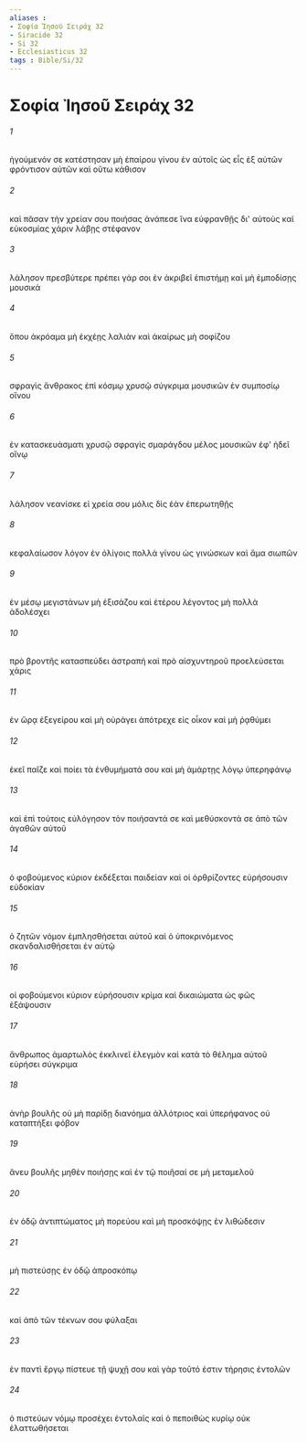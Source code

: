 ```yaml
---
aliases : 
- Σοφία Ἰησοῦ Σειράχ 32
- Siracide 32
- Si 32
- Ecclesiasticus 32
tags : Bible/Si/32
---
```


# Σοφία Ἰησοῦ Σειράχ 32

###### 1
ἡγούμενόν σε κατέστησαν μὴ ἐπαίρου γίνου ἐν αὐτοῖς ὡς εἷς ἐξ αὐτῶν φρόντισον αὐτῶν καὶ οὕτω κάθισον
###### 2
καὶ πᾶσαν τὴν χρείαν σου ποιήσας ἀνάπεσε ἵνα εὐφρανθῇς δι' αὐτοὺς καὶ εὐκοσμίας χάριν λάβῃς στέφανον
###### 3
λάλησον πρεσβύτερε πρέπει γάρ σοι ἐν ἀκριβεῖ ἐπιστήμῃ καὶ μὴ ἐμποδίσῃς μουσικά
###### 4
ὅπου ἀκρόαμα μὴ ἐκχέῃς λαλιὰν καὶ ἀκαίρως μὴ σοφίζου
###### 5
σφραγὶς ἄνθρακος ἐπὶ κόσμῳ χρυσῷ σύγκριμα μουσικῶν ἐν συμποσίῳ οἴνου
###### 6
ἐν κατασκευάσματι χρυσῷ σφραγὶς σμαράγδου μέλος μουσικῶν ἐφ' ἡδεῖ οἴνῳ
###### 7
λάλησον νεανίσκε εἰ χρεία σου μόλις δὶς ἐὰν ἐπερωτηθῇς
###### 8
κεφαλαίωσον λόγον ἐν ὀλίγοις πολλά γίνου ὡς γινώσκων καὶ ἅμα σιωπῶν
###### 9
ἐν μέσῳ μεγιστάνων μὴ ἐξισάζου καὶ ἑτέρου λέγοντος μὴ πολλὰ ἀδολέσχει
###### 10
πρὸ βροντῆς κατασπεύδει ἀστραπή καὶ πρὸ αἰσχυντηροῦ προελεύσεται χάρις
###### 11
ἐν ὥρᾳ ἐξεγείρου καὶ μὴ οὐράγει ἀπότρεχε εἰς οἶκον καὶ μὴ ῥᾳθύμει
###### 12
ἐκεῖ παῖζε καὶ ποίει τὰ ἐνθυμήματά σου καὶ μὴ ἁμάρτῃς λόγῳ ὑπερηφάνῳ
###### 13
καὶ ἐπὶ τούτοις εὐλόγησον τὸν ποιήσαντά σε καὶ μεθύσκοντά σε ἀπὸ τῶν ἀγαθῶν αὐτοῦ
###### 14
ὁ φοβούμενος κύριον ἐκδέξεται παιδείαν καὶ οἱ ὀρθρίζοντες εὑρήσουσιν εὐδοκίαν
###### 15
ὁ ζητῶν νόμον ἐμπλησθήσεται αὐτοῦ καὶ ὁ ὑποκρινόμενος σκανδαλισθήσεται ἐν αὐτῷ
###### 16
οἱ φοβούμενοι κύριον εὑρήσουσιν κρίμα καὶ δικαιώματα ὡς φῶς ἐξάψουσιν
###### 17
ἄνθρωπος ἁμαρτωλὸς ἐκκλινεῖ ἐλεγμὸν καὶ κατὰ τὸ θέλημα αὐτοῦ εὑρήσει σύγκριμα
###### 18
ἀνὴρ βουλῆς οὐ μὴ παρίδῃ διανόημα ἀλλότριος καὶ ὑπερήφανος οὐ καταπτήξει φόβον
###### 19
ἄνευ βουλῆς μηθὲν ποιήσῃς καὶ ἐν τῷ ποιῆσαί σε μὴ μεταμελοῦ
###### 20
ἐν ὁδῷ ἀντιπτώματος μὴ πορεύου καὶ μὴ προσκόψῃς ἐν λιθώδεσιν
###### 21
μὴ πιστεύσῃς ἐν ὁδῷ ἀπροσκόπῳ
###### 22
καὶ ἀπὸ τῶν τέκνων σου φύλαξαι
###### 23
ἐν παντὶ ἔργῳ πίστευε τῇ ψυχῇ σου καὶ γὰρ τοῦτό ἐστιν τήρησις ἐντολῶν
###### 24
ὁ πιστεύων νόμῳ προσέχει ἐντολαῖς καὶ ὁ πεποιθὼς κυρίῳ οὐκ ἐλαττωθήσεται

